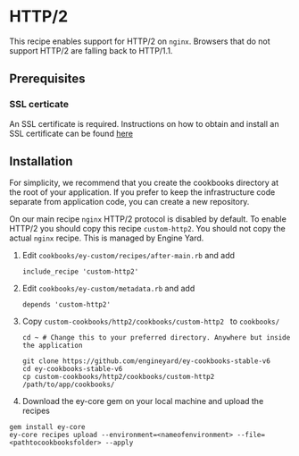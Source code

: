 # HTTP/2

This recipe enables support for HTTP/2 on `nginx`. Browsers that do not support HTTP/2 are falling back to HTTP/1.1.

## Prerequisites

### SSL certicate

An SSL certificate is required. Instructions on how to obtain and install an SSL certificate can be found [here](https://support.cloud.engineyard.com/hc/en-us/articles/205407488-Obtain-and-Install-SSL-Certificates-for-Applications)

## Installation

For simplicity, we recommend that you create the cookbooks directory at the root of your application. If you prefer to keep the infrastructure code separate from application code, you can create a new repository.

On our main recipe `nginx` HTTP/2 protocol is disabled by default. To enable HTTP/2 you should copy this recipe `custom-http2`. You should not copy the actual `nginx` recipe. This is managed by Engine Yard.

1. Edit `cookbooks/ey-custom/recipes/after-main.rb` and add

      ```
      include_recipe 'custom-http2'
      ```

2. Edit `cookbooks/ey-custom/metadata.rb` and add

      ```
      depends 'custom-http2'
      ```

3. Copy `custom-cookbooks/http2/cookbooks/custom-http2 ` to `cookbooks/`

      ```
      cd ~ # Change this to your preferred directory. Anywhere but inside the application

      git clone https://github.com/engineyard/ey-cookbooks-stable-v6
      cd ey-cookbooks-stable-v6
      cp custom-cookbooks/http2/cookbooks/custom-http2 /path/to/app/cookbooks/
      ```

4. Download the ey-core gem on your local machine and upload the recipes

  ```
  gem install ey-core
  ey-core recipes upload --environment=<nameofenvironment> --file=<pathtocookbooksfolder> --apply
  ```
